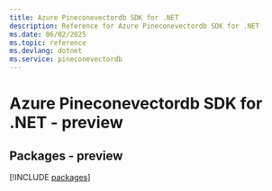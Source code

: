 ```yaml
---
title: Azure Pineconevectordb SDK for .NET
description: Reference for Azure Pineconevectordb SDK for .NET
ms.date: 06/02/2025
ms.topic: reference
ms.devlang: dotnet
ms.service: pineconevectordb
---
```

# Azure Pineconevectordb SDK for .NET - preview
## Packages - preview
[!INCLUDE [packages](pineconevectordb-index.md)]